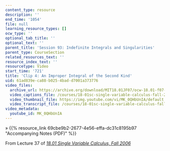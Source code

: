 ```yaml
---
content_type: resource
description: ''
end_time: '1054'
file: null
learning_resource_types: []
ocw_type: ''
optional_tab_title: ''
optional_text: ''
parent_title: 'Session 93: Indefinite Integrals and Singularities'
parent_type: CourseSection
related_resources_text: ''
resource_index_text: ''
resourcetype: Video
start_time: '721'
title: 'Clip 4: An Improper Integral of the Second Kind'
uid: 61ad839e-ca88-b025-4bad-d7001a373776
video_files:
  archive_url: https://archive.org/download/MIT18.01JF07/ocw-18.01-f07-lec37_300k.mp4
  video_captions_file: /courses/18-01sc-single-variable-calculus-fall-2010/29dcc2c3c8dc55c1b29ce294f726b92a_MK_0QHbUnIA.vtt
  video_thumbnail_file: https://img.youtube.com/vi/MK_0QHbUnIA/default.jpg
  video_transcript_file: /courses/18-01sc-single-variable-calculus-fall-2010/e072413e2eb28504cecaa4416ec9918a_MK_0QHbUnIA.pdf
video_metadata:
  youtube_id: MK_0QHbUnIA
---
```


» {{% resource_link 69cbe9b2-2677-4e56-effa-dc31c8195b97 "Accompanying Notes (PDF)" %}}

From Lecture 37 of [_18.01 Single Variable Calculus, Fall 2006_](/courses/18-01-single-variable-calculus-fall-2006/video_galleries/video-lectures)



